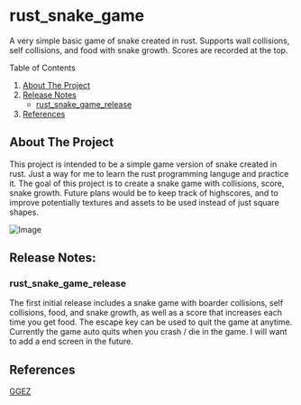 # rust_snake_game
A very simple basic game of snake created in rust. Supports wall collisions, self collisions, and food with snake growth. Scores are recorded at the top.

<!-- TABLE OF CONTENTS -->

  <summary>Table of Contents</summary>
  <ol>
    <li>
      <a href="#about-the-project">About The Project</a>
    </li>
    <li>
      <a href="#release-notes">Release Notes</a>
      <ul>
        <li><a href="#rust_snake_game_release">rust_snake_game_release</a></li>
      </ul>
    </li>
    <li>
      <a href="#references">References</a>
    </li>
  </ol>

## About The Project


This project is intended to be a simple game version of snake created in rust. Just a way for me to learn the rust programming languge and practice it.
The goal of this project is to create a snake game with collisions, score, snake growth. Future plans would be to keep track of highscores, and to improve potentially textures and assets to be used instead of just square shapes.

![Image](https://github.com/Feromond/rust_snake_game/assets/53460081/0c927f27-0df9-4b1a-adf1-7ca7dcdc849e)

## Release Notes:

### rust_snake_game_release

The first initial release includes a snake game with boarder collisions, self collisions, food, and snake growth, as well as a score that increases each time you get food.
The escape key can be used to quit the game at anytime. Currently the game auto quits when you crash / die in the game. I will want to add a end screen in the future.


## References

[GGEZ](https://ggez.rs)
